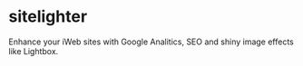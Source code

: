 sitelighter
===========

Enhance your iWeb sites with Google Analitics, SEO and shiny image effects like Lightbox.
